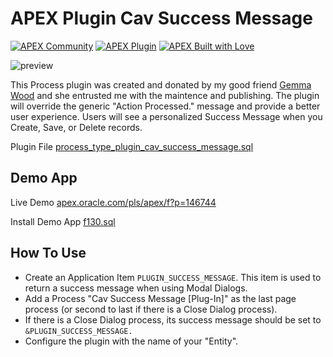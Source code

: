 
# APEX Plugin Cav Success Message

[![APEX Community](https://cdn.rawgit.com/Dani3lSun/apex-github-badges/78c5adbe/badges/apex-community-badge.svg)](https://github.com/Dani3lSun/apex-github-badges) [![APEX Plugin](https://cdn.rawgit.com/Dani3lSun/apex-github-badges/b7e95341/badges/apex-plugin-badge.svg)](https://github.com/Dani3lSun/apex-github-badges)
[![APEX Built with Love](https://cdn.rawgit.com/Dani3lSun/apex-github-badges/7919f913/badges/apex-love-badge.svg)](https://github.com/Dani3lSun/apex-github-badges)


![preview](preview.gif)

This Process plugin was created and donated by my good friend [Gemma Wood](https://twitter.com/gemmawood) and she entrusted me with the maintence and publishing. The plugin will override the generic "Action Processed." message and provide a better user experience. Users will see a personalized Success Message when you Create, Save, or Delete records. 

Plugin File [process_type_plugin_cav_success_message.sql](process_type_plugin_cav_success_message.sql)


## Demo App

Live Demo [apex.oracle.com/pls/apex/f?p=146744](https://apex.oracle.com/pls/apex/f?p=146744)

Install Demo App [f130.sql](apex/f130.sql)

## How To Use

* Create an Application Item `PLUGIN_SUCCESS_MESSAGE`. This item is used to return a success message when using Modal Dialogs.
* Add a Process "Cav Success Message \[Plug-In\]" as the last page process (or second to last if there is a Close Dialog process).
* If there is a Close Dialog process, its success message should be set to `&PLUGIN_SUCCESS_MESSAGE.`
* Configure the plugin with the name of your "Entity".


